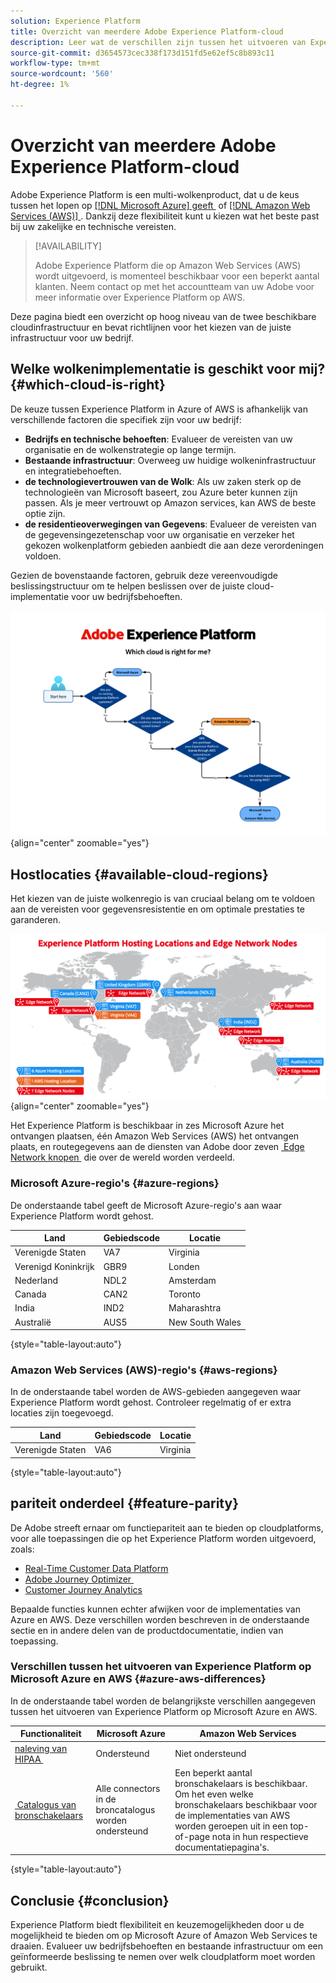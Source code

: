 ```yaml
---
solution: Experience Platform
title: Overzicht van meerdere Adobe Experience Platform-cloud
description: Leer wat de verschillen zijn tussen het uitvoeren van Experience Platform op Microsoft Azure en Amazon Web Services.
source-git-commit: d3654573cec338f173d151fd5e62ef5c8b893c11
workflow-type: tm+mt
source-wordcount: '560'
ht-degree: 1%

---
```



# Overzicht van meerdere Adobe Experience Platform-cloud

Adobe Experience Platform is een multi-wolkenproduct, dat u de keus tussen het lopen op [[!DNL Microsoft Azure] geeft &#x200B;](https://azure.microsoft.com/en-us) of [[!DNL Amazon Web Services (AWS)] &#x200B;](https://aws.amazon.com/). Dankzij deze flexibiliteit kunt u kiezen wat het beste past bij uw zakelijke en technische vereisten.

>[!AVAILABILITY]
>
>Adobe Experience Platform die op Amazon Web Services (AWS) wordt uitgevoerd, is momenteel beschikbaar voor een beperkt aantal klanten. Neem contact op met het accountteam van uw Adobe voor meer informatie over Experience Platform op AWS.

Deze pagina biedt een overzicht op hoog niveau van de twee beschikbare cloudinfrastructuur en bevat richtlijnen voor het kiezen van de juiste infrastructuur voor uw bedrijf.

## Welke wolkenimplementatie is geschikt voor mij? {#which-cloud-is-right}

De keuze tussen Experience Platform in Azure of AWS is afhankelijk van verschillende factoren die specifiek zijn voor uw bedrijf:

* **Bedrijfs en technische behoeften**: Evalueer de vereisten van uw organisatie en de wolkenstrategie op lange termijn.
* **Bestaande infrastructuur**: Overweeg uw huidige wolkeninfrastructuur en integratiebehoeften.
* **de technologievertrouwen van de Wolk**: Als uw zaken sterk op de technologieën van Microsoft baseert, zou Azure beter kunnen zijn passen. Als je meer vertrouwt op Amazon services, kan AWS de beste optie zijn.
* **de residentieoverwegingen van Gegevens**: Evalueer de vereisten van de gegevensingezetenschap voor uw organisatie en verzeker het gekozen wolkenplatform gebieden aanbiedt die aan deze verordeningen voldoen.

Gezien de bovenstaande factoren, gebruik deze vereenvoudigde beslissingstructuur om te helpen beslissen over de juiste cloud-implementatie voor uw bedrijfsbehoeften.

![&#x200B; Beeld dat de geografische distributie van het ontvangen plaatsen toont.](assets/multi-cloud/diagram-cloud.png){align="center" zoomable="yes"}

## Hostlocaties {#available-cloud-regions}

Het kiezen van de juiste wolkenregio is van cruciaal belang om te voldoen aan de vereisten voor gegevensresistentie en om optimale prestaties te garanderen.

![&#x200B; Beeld dat de geografische distributie van het ontvangen plaatsen toont.](assets/multi-cloud/hosting-locations-map.png){align="center" zoomable="yes"}

Het Experience Platform is beschikbaar in zes Microsoft Azure het ontvangen plaatsen, één Amazon Web Services (AWS) het ontvangen plaats, en routegegevens aan de diensten van Adobe door zeven [&#x200B; Edge Network knopen &#x200B;](../collection/home.md#edge) die over de wereld worden verdeeld.

### Microsoft Azure-regio&#39;s {#azure-regions}

De onderstaande tabel geeft de Microsoft Azure-regio&#39;s aan waar Experience Platform wordt gehost.

| Land | Gebiedscode | Locatie |
|---------|-------------|----------|
| Verenigde Staten | VA7 | Virginia |
| Verenigd Koninkrijk | GBR9 | Londen |
| Nederland | NDL2 | Amsterdam |
| Canada | CAN2 | Toronto |
| India | IND2 | Maharashtra |
| Australië | AUS5 | New South Wales |

{style="table-layout:auto"}

### Amazon Web Services (AWS)-regio&#39;s {#aws-regions}

In de onderstaande tabel worden de AWS-gebieden aangegeven waar Experience Platform wordt gehost. Controleer regelmatig of er extra locaties zijn toegevoegd.

| Land | Gebiedscode | Locatie |
|---------|-------------|----------|
| Verenigde Staten | VA6 | Virginia |

{style="table-layout:auto"}

## pariteit onderdeel {#feature-parity}

De Adobe streeft ernaar om functiepariteit aan te bieden op cloudplatforms, voor alle toepassingen die op het Experience Platform worden uitgevoerd, zoals:

* [Real-Time Customer Data Platform](../rtcdp/home.md)
* [&#x200B; Adobe Journey Optimizer &#x200B;](https://experienceleague.adobe.com/nl/docs/journey-optimizer/using/ajo-home)
* [Customer Journey Analytics](https://experienceleague.adobe.com/nl/docs/analytics-platform/using/cja-landing)

Bepaalde functies kunnen echter afwijken voor de implementaties van Azure en AWS. Deze verschillen worden beschreven in de onderstaande sectie en in andere delen van de productdocumentatie, indien van toepassing.

### Verschillen tussen het uitvoeren van Experience Platform op Microsoft Azure en AWS {#azure-aws-differences}

In de onderstaande tabel worden de belangrijkste verschillen aangegeven tussen het uitvoeren van Experience Platform op Microsoft Azure en AWS.

| Functionaliteit | Microsoft Azure | Amazon Web Services |
| --- | --- | --- |
| [&#x200B; naleving van HIPAA &#x200B;](https://www.adobe.com/trust/compliance/hipaa-ready.html) | Ondersteund | Niet ondersteund |
| [&#x200B; Catalogus van bronschakelaars &#x200B;](/help/sources/home.md) | Alle connectors in de broncatalogus worden ondersteund | Een beperkt aantal bronschakelaars is beschikbaar. Om het even welke bronschakelaars beschikbaar voor de implementaties van AWS worden geroepen uit in een top-of-page nota in hun respectieve documentatiepagina&#39;s. |

{style="table-layout:auto"}

<!-- To be determined if we need to add this part about the AI Assistant 

| [Experience Platform AI Assistant](/help/ai-assistant/home.md) | Supported | Not supported |

-->

## Conclusie {#conclusion}

Experience Platform biedt flexibiliteit en keuzemogelijkheden door u de mogelijkheid te bieden om op Microsoft Azure of Amazon Web Services te draaien. Evalueer uw bedrijfsbehoeften en bestaande infrastructuur om een geïnformeerde beslissing te nemen over welk cloudplatform moet worden gebruikt.
